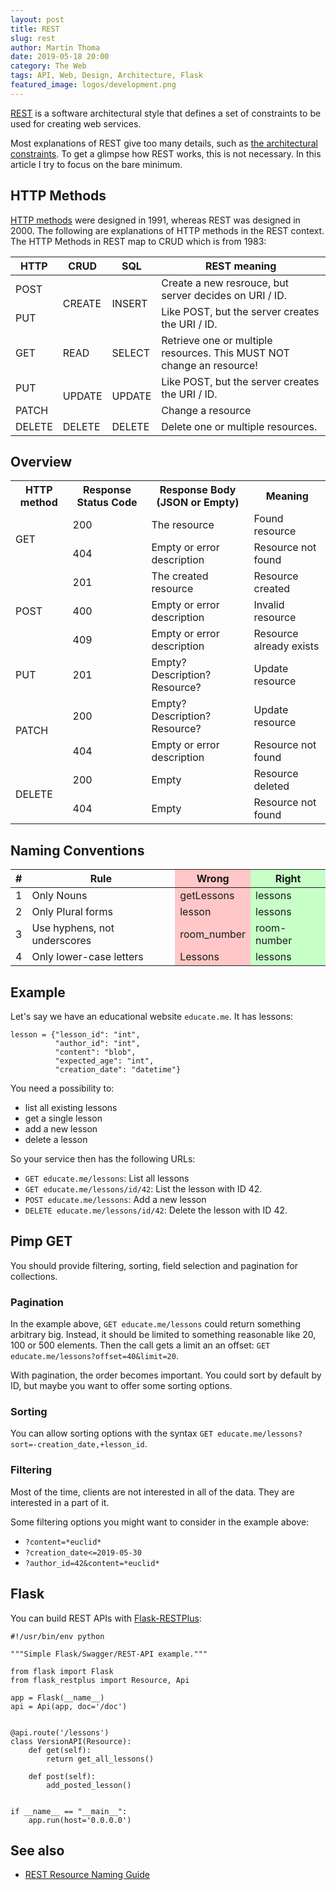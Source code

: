 ```yaml
---
layout: post
title: REST
slug: rest
author: Martin Thoma
date: 2019-05-18 20:00
category: The Web
tags: API, Web, Design, Architecture, Flask
featured_image: logos/development.png
---
```

[REST](https://en.wikipedia.org/wiki/Representational_state_transfer) is a
software architectural style that defines a set of constraints to be used for
creating web services.

Most explanations of REST give too many details, such as [the architectural constraints](https://en.wikipedia.org/wiki/Representational_state_transfer#Architectural_constraints). To get a glimpse how REST works, this is not necessary. In this article I try to focus on the bare minimum.


## HTTP Methods

[HTTP methods](https://developer.mozilla.org/de/docs/Web/HTTP/Methods) were
designed in 1991, whereas REST was designed in 2000. The following are
explanations of HTTP methods in the REST context. The HTTP Methods in REST map
to CRUD which is from 1983:

<table class="table">
    <thead>
    <tr>
        <th>HTTP</th>
        <th>CRUD</th>
        <th>SQL</th>
        <th>REST meaning</th>
    </tr>
    </thead>
    <tbody>
    <tr>
        <td>POST</td>
        <td rowspan="2">CREATE</td>
        <td rowspan="2">INSERT</td>
        <td>Create a new resrouce, but server decides on URI / ID.</td>
    </tr>
    <tr>
        <td>PUT</td>
        <td>Like POST, but the server creates the URI / ID.</td>
    </tr>
    <tr>
        <td>GET</td>
        <td>READ</td>
        <td>SELECT</td>
        <td>Retrieve one or multiple resources. This MUST NOT change an resource!</td>
    </tr>
    <tr>
        <td>PUT</td>
        <td rowspan="2">UPDATE</td>
        <td rowspan="2">UPDATE</td>
        <td>Like POST, but the server creates the URI / ID.</td>
    </tr>
    <tr>
        <td>PATCH</td>
        <td>Change a resource</td>
    </tr>
    <tr>
        <td>DELETE</td>
        <td>DELETE</td>
        <td>DELETE</td>
        <td>Delete one or multiple resources.</td>
    </tr>
    </tbody>
</table>


## Overview

<table class="table">
    <tr>
        <th>HTTP method</th>
        <th>Response Status Code</th>
        <th>Response Body (JSON or Empty)</th>
        <th>Meaning</th>
    </tr>
    <tr>
        <td rowspan="2">GET</td>
        <td>200</td>
        <td>The resource</td>
        <td>Found resource</td>
    </tr>
    <tr>
        <td>404</td>
        <td>Empty or error description</td>
        <td>Resource not found</td>
    </tr>
    <tr>
        <td rowspan="3">POST</td>
        <td>201</td>
        <td>The created resource</td>
        <td>Resource created</td>
    </tr>
    <tr>
        <td>400</td>
        <td>Empty or error description</td>
        <td>Invalid resource</td>
    </tr>
    <tr>
        <td>409</td>
        <td>Empty or error description</td>
        <td>Resource already exists</td>
    </tr>
    <tr>
        <td>PUT</td>
        <td>201</td>
        <td>Empty? Description? Resource?</td>
        <td>Update resource</td>
    </tr>
    <tr>
        <td rowspan="2">PATCH</td>
        <td>200</td>
        <td>Empty? Description? Resource?</td>
        <td>Update resource</td>
    </tr>
    <tr>
        <td>404</td>
        <td>Empty or error description</td>
        <td>Resource not found</td>
    </tr>
    <tr>
        <td rowspan="2">DELETE</td>
        <td>200</td>
        <td>Empty</td>
        <td>Resource deleted</td>
    </tr>
    <tr>
        <td>404</td>
        <td>Empty</td>
        <td>Resource not found</td>
    </tr>
</table>


## Naming Conventions

<table class="table">
    <thead>
    <tr>
        <th>#</th>
        <th>Rule</th>
        <th style="background-color: #ffc7c7;">Wrong</th>
        <th style="background-color: #c7ffc7;">Right</th>
    </tr>
    </thead>
    <tbody>
    <tr>
        <td>1</td>
        <td>Only Nouns</td>
        <td style="background-color: #ffc7c7;">getLessons</td>
        <td style="background-color: #c7ffc7;">lessons</td>
    </tr>
    <tr>
        <td>2</td>
        <td>Only Plural forms</td>
        <td style="background-color: #ffc7c7;">lesson</td>
        <td style="background-color: #c7ffc7;">lessons</td>
    </tr>
    <tr>
        <td>3</td>
        <td>Use hyphens, not underscores</td>
        <td style="background-color: #ffc7c7;">room_number</td>
        <td style="background-color: #c7ffc7;">room-number</td>
    </tr>
    <tr>
        <td>4</td>
        <td>Only lower-case letters</td>
        <td style="background-color: #ffc7c7;">Lessons</td>
        <td style="background-color: #c7ffc7;">lessons</td>
    </tr>
    </tbody>
</table>


## Example

Let's say we have an educational website `educate.me`. It has lessons:

```
lesson = {"lesson_id": "int",
          "author_id": "int",
          "content": "blob",
          "expected_age": "int",
          "creation_date": "datetime"}
```

You need a possibility to:

* list all existing lessons
* get a single lesson
* add a new lesson
* delete a lesson

So your service then has the following URLs:

* `GET educate.me/lessons`: List all lessons
* `GET educate.me/lessons/id/42`: List the lesson with ID 42.
* `POST educate.me/lessons`: Add a new lesson
* `DELETE educate.me/lessons/id/42`: Delete the lesson with ID 42.


## Pimp GET

You should provide filtering, sorting, field selection and pagination for
collections.

### Pagination

In the example above, `GET educate.me/lessons` could return
something arbitrary big. Instead, it should be limited to something reasonable
like 20, 100 or 500 elements. Then the call gets a limit an an offset:
`GET educate.me/lessons?offset=40&limit=20`.

With pagination, the order becomes important. You could sort by default by ID,
but maybe you want to offer some sorting options.

### Sorting

You can allow sorting options with the syntax
`GET educate.me/lessons?sort=-creation_date,+lesson_id`.

### Filtering

Most of the time, clients are not interested in all of the data. They are
interested in a part of it.

Some filtering options you might want to consider in the example above:

* `?content=*euclid*`
* `?creation_date<=2019-05-30`
* `?author_id=42&content=*euclid*`


## Flask

You can build REST APIs with [Flask-RESTPlus](https://flask-restplus.readthedocs.io/en/stable/):

```
#!/usr/bin/env python

"""Simple Flask/Swagger/REST-API example."""

from flask import Flask
from flask_restplus import Resource, Api

app = Flask(__name__)
api = Api(app, doc='/doc')


@api.route('/lessons')
class VersionAPI(Resource):
    def get(self):
        return get_all_lessons()

    def post(self):
        add_posted_lesson()


if __name__ == "__main__":
    app.run(host='0.0.0.0')
```

## See also

* [REST Resource Naming Guide](https://restfulapi.net/resource-naming/)

